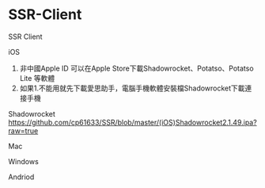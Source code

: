 # SSR-Client
SSR Client

iOS
1. 非中國Apple ID 可以在Apple Store下載Shadowrocket、Potatso、Potatso Lite 等軟體
2. 如果1.不能用就先下載愛思助手，電腦手機軟體安裝檔Shadowrocket下載連接手機

Shadowrocket
https://github.com/cp61633/SSR/blob/master/(iOS)Shadowrocket2.1.49.ipa?raw=true

Mac

Windows

Andriod
